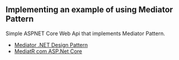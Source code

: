 ## Implementing an example of using Mediator Pattern 
Simple ASPNET Core Web Api that implements Mediator Pattern.

* [Mediator .NET Design Pattern](https://www.dofactory.com/net/mediator-design-pattern)
* [MediatR com ASP.Net Core](https://www.wellingtonjhn.com/posts/mediatr-com-asp.net-core/)